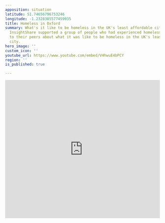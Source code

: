 ```yaml
---
apposition: situation
latitude: 51.74656796753246
longitude: -1.2328385577459935
title: Homeless in Oxford
summary: What's it like to be homeless in the UK's least affordable city? In 2015,
  InsightShare supported a group of people who had experienced homelessness to talk
  to their peers about what it was like to be homeless in the UK's least affordable
  city.
hero_image: ''
custom_icon: ''
youtube_url: https://www.youtube.com/embed/V4hwuE4bPCY
region: ''
is_published: true

---
```

<iframe width="100%" height="450" src="https://www.youtube.com/embed/V4hwuE4bPCY" title="YouTube video player" frameborder="0" allow="accelerometer; autoplay; clipboard-write; encrypted-media; gyroscope; picture-in-picture" allowfullscreen></iframe>